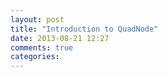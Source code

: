 ```yaml
---
layout: post
title: "Introduction to QuadNode"
date: 2013-08-21 12:27
comments: true
categories: 
---
```

